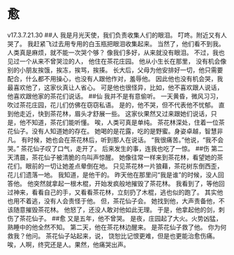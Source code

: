# 愈
v17.3.7.21.30
##人
我是月光天使，我们负责收集人们的眼泪。
叮咚。附近又有人哭了。
我赶紧飞过去用专用的白玉瓶把眼泪收集起来。
当然了，他们看不到我。
人类真是麻烦，就不能一次哭个够？
像我们多好，从来就没有眼泪。
不过，我也见过一个从来不曾哭泣的人，
他住在茶花庄园。
他从小生长在那里，
没有机会像别的小朋友挨饿，挨冻，挨骂，挨揍。
长大后，父母为他安排好一切，他只需要配合，什么都不用操心，也没有人跟他作对，羞辱他。
因此他也没有机会哭，我最喜欢他了，这家伙真让人省心。
可是他也很怪异，比如，他不喜欢跟人说话，他喜欢跟他家的茶花们说话。
##仙
我并不是有意偷听。
一天黄昏，微风习习，吹过茶花庄园，花儿们仿佛在窃窃私语。
是的，他不哭，但不代表他不忧郁。
直到他走近，快到茶花林，眉头才舒展一些。
这家伙果然又过来跟她们说话，只是，他不知道，茶花们能听懂。
唉，人类可真是单纯。
茶花林深处，住着一位茶花仙子。没有人知道她的存在。
她喝的是花露，吃的是野蜜。身姿卓越，智慧非凡。
有时候，她也会在茶花林后，听到那人在说话。
“我很痛苦。”他说，“我不会哭。”
茶花仙子叹了口气，走开了。
后来发生的事，连我也吃了一惊。
##伤
第二天清晨，茶花仙子被清脆的鸟叫声惊醒。
她像往常一样来到茶花林，看望她的茶花们。眼前的一切让她差点晕倒在地。
只见茶花林一片狼藉，茶花树东倒西歪，花儿们遗落一地。
我知道，是他干的。
昨天他在那里问“我是谁”的时候，没人回答他。
他突然就拿起一根木棍，开始发疯般地摧毁了茶花林。
我看到了，等他回过神来，看看自己的手，又看看茶花林，立刻扔了木棍，逃也似的跑了。
其实他也用不着逃，没有人会责怪于他。
但，茶花仙子会。
她找到他，大声责备他，不该随意摧毁茶花林。
他怒了，还没人敢对他如此无理。
于是，他拿起他的剑，刺伤了茶花仙子。
##愈
又是五年，他不曾哭。
是夜，庄园起了大火。火势凶猛，熟睡中的他全然不知。
第二天，他在茶花林边醒来。
是茶花仙子救了他。
你为何救我？他问。
茶花仙子站起来，说，
饶恕比记恨更难，但是也更能治愈伤痛。
唉，人啊，终究还是人。果然，他痛哭出声。

